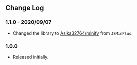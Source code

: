 ## Change Log

### 1.1.0 - 2020/09/07
- Changed the library to [Asika32764/minify](https://github.com/asika32764/minify) from `JSMinPlus`. 

### 1.0.0
- Released initially.